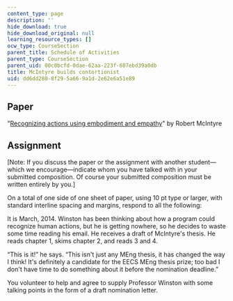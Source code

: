 ```yaml
---
content_type: page
description: ''
hide_download: true
hide_download_original: null
learning_resource_types: []
ocw_type: CourseSection
parent_title: Schedule of Activities
parent_type: CourseSection
parent_uid: 00c0bcfd-0dae-62aa-223f-607ebd39a0db
title: McIntyre builds contortionist
uid: dd6dd280-8f29-5a66-9a1d-2e62e6a51e89
---
```


Paper
-----

"[Recognizing actions using embodiment and empathy](https://dspace.mit.edu/handle/1721.1/91697)" by Robert McIntyre

Assignment
----------

\[Note: If you discuss the paper or the assignment with another student—which we encourage—indicate whom you have talked with in your submitted composition. Of course your submitted composition must be written entirely by you.\]

On a total of one side of one sheet of paper, using 10 pt type or larger, with standard interline spacing and margins, respond to all the following:

It is March, 2014. Winston has been thinking about how a program could recognize human actions, but he is getting nowhere, so he decides to waste some time reading his email. He receives a draft of McIntyre's thesis. He reads chapter 1, skims chapter 2, and reads 3 and 4.

“This is it!” he says. “This isn't just any MEng thesis, it has changed the way I think! It's definitely a candidate for the EECS MEng thesis prize; too bad I don't have time to do something about it before the nomination deadline.”

You volunteer to help and agree to supply Professor Winston with some talking points in the form of a draft nomination letter.